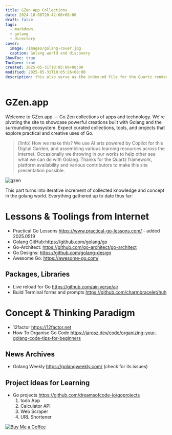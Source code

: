```yaml
---
title: GZen App Collections
date: 2024-10-08T20:42:08+08:00
draft: false
tags:
  - markdown
  - golang
  - directory
cover:
  image: /images/golang-cover.jpg
  caption: Golang world and discovery
ShowToc: true
TocOpen: true
created: 2025-05-31T10:05:00+08:00
modified: 2025-05-31T10:05:26+08:00
description: this also serve as the index.md file for the Quartz rendering
---
```


# GZen.app
Welcome to GZen.app — Go Zen collections of apps and technology. We're pivoting the site to showcase powerful creations built with Golang and the surrounding ecosystem. Expect curated collections, tools, and projects that explore practical and creative uses of Go.

> [!info] How we make this?
> We use AI arts powered by Copilot for this Digital Garden, and assembling various learning resources across the internet. Occasionally we throwing in our works to help other see what we can do with Golang. Thanks for the Quartz framework, platform availability and various contributors to make this site presentation possible.

![gzen](./images/gozen-expd.jpg)

This part turns into iterative increment of collected knowledge and concept
in the golang world. Everything gathered up to date thus far:

# Lessons & Toolings from Internet
- Practical Go Lessons <https://www.practical-go-lessons.com/> - added 2025.0519
- Golang GitHub:<https://github.com/golang/go>
- Go-Architect: <https://github.com/go-architect/go-architect>
- Go Designs: <https://github.com/golang-design>
- Awesome Go: <https://awesome-go.com/>

## Packages, Libraries
- Live reload for Go <https://github.com/air-verse/air>
- Build Terminal forms and prompts <https://github.com/charmbracelet/huh>

# Concept & Thinking Paradigm
- 12factor <https://12factor.net>
- How To Organise Go Code <https://jarosz.dev/code/organizing-your-golang-code-tips-for-beginners>

## News Archives
- Golang Weekly <https://golangweekly.com/> (check for its issues)

## Project Ideas for Learning
- Go projects <https://github.com/dreamsofcode-io/goprojects>
  1. todo App
  2. Calculator API
  3. Web Scraper
  4. URL Shortener




[![Buy Me a Coffee](./images/bmc_qr.png)](https://www.buymeacoffee.com/divineforge)
